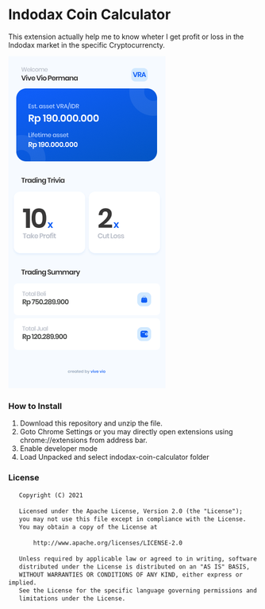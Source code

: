 # Indodax Coin Calculator
This extension actually help me to know wheter I get profit or loss in the Indodax market in the specific Cryptocurrencty.

![alt text](preview.png)

### How to Install
1. Download this repository and unzip the file.
2. Goto Chrome Settings or you may directly open extensions using chrome://extensions from address bar.
3. Enable developer mode
4. Load Unpacked and select indodax-coin-calculator folder

### License
```
   Copyright (C) 2021

   Licensed under the Apache License, Version 2.0 (the "License");
   you may not use this file except in compliance with the License.
   You may obtain a copy of the License at

       http://www.apache.org/licenses/LICENSE-2.0

   Unless required by applicable law or agreed to in writing, software
   distributed under the License is distributed on an "AS IS" BASIS,
   WITHOUT WARRANTIES OR CONDITIONS OF ANY KIND, either express or implied.
   See the License for the specific language governing permissions and
   limitations under the License.
```
